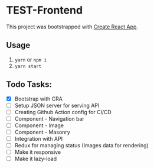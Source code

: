 # TEST-Frontend

This project was bootstrapped with [Create React App](https://github.com/facebook/create-react-app).

## Usage

1. `yarn` or `npm i`
2. `yarn start`

## Todo Tasks:

- [x] Bootstrap with CRA
- [ ] Setup JSON server for serving API
- [ ] Creating Github Action config for CI/CD
- [ ] Component - Navigation bar
- [ ] Component - Image
- [ ] Component - Masonry
- [ ] Integration with API
- [ ] Redux for managing status (Images data for rendering)
- [ ] Make it responsive
- [ ] Make it lazy-load
